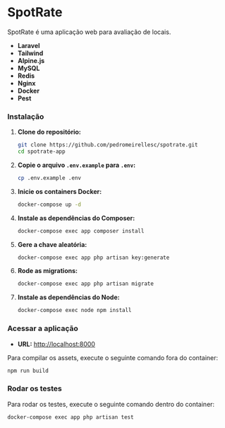 # SpotRate

SpotRate é uma aplicação web para avaliação de locais.

- **Laravel**
- **Tailwind**
- **Alpine.js**
- **MySQL**
- **Redis**
- **Nginx**
- **Docker**
- **Pest**

### Instalação

1.  **Clone do repositório:**
    ```bash
    git clone https://github.com/pedromeirellesc/spotrate.git
    cd spotrate-app
    ```

2.  **Copie o arquivo `.env.example` para `.env`:**
    ```bash
    cp .env.example .env
    ```

3.  **Inicie os containers Docker:**
    ```bash
    docker-compose up -d
    ```

4.  **Instale as dependências do Composer:**
    ```bash
    docker-compose exec app composer install
    ```

5.  **Gere a chave aleatória:**
    ```bash
    docker-compose exec app php artisan key:generate
    ```

6.  **Rode as migrations:**
    ```bash
    docker-compose exec app php artisan migrate
    ```

7.  **Instale as dependências do Node:**
    ```bash
    docker-compose exec node npm install
    ```

### Acessar a aplicação

-   **URL:** [http://localhost:8000](http://localhost:8000)

Para compilar os assets, execute o seguinte comando fora do container:
```bash
npm run build
```

### Rodar os testes

Para rodar os testes, execute o seguinte comando dentro do container:
```bash
docker-compose exec app php artisan test

